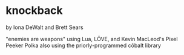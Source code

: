 knockback
=========
by Iona DeWalt and Brett Sears

"enemies are weapons"
using Lua, LÖVE, and Kevin MacLeod's Pixel Peeker Polka
also using the priorly-programmed côbalt library

